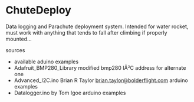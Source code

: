 # ChuteDeploy
  Data logging and Parachute deployment system.
  Intended for water rocket, must work with anything that tends to fall after climbing if properly mounted...

  sources
  - available aduino examples
  - Adafruit_BMP280_Library      modified bmp280 IÂ²C address for alternate one
  - Advanced_I2C.ino     Brian R Taylor      brian.taylor@bolderflight.com    arduino examples
  - Datalogger.ino       by Tom Igoe                                          arduino examples

